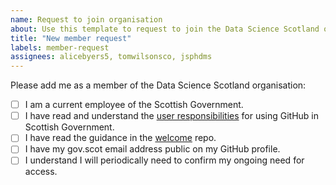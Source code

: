 ```yaml
---
name: Request to join organisation
about: Use this template to request to join the Data Science Scotland organisation. To complete the checklist, replace the space between the square brackets with an x; e.g. [ ] to [x].
title: "New member request"
labels: member-request
assignees: alicebyers5, tomwilsonsco, jsphdms
---
```


Please add me as a member of the Data Science Scotland organisation:

- [ ] I am a current employee of the Scottish Government.
- [ ] I have read and understand the [user responsibilities](http://saltire/orgspaces/Analytic-Professions/Analytical-Tools/Pages/version-control-guide.aspx) for using GitHub in Scottish Government.
- [ ] I have read the guidance in the [welcome](https://github.com/DataScienceScotland/welcome) repo.
- [ ] I have my gov.scot email address public on my GitHub profile.
- [ ] I understand I will periodically need to confirm my ongoing need for access.
